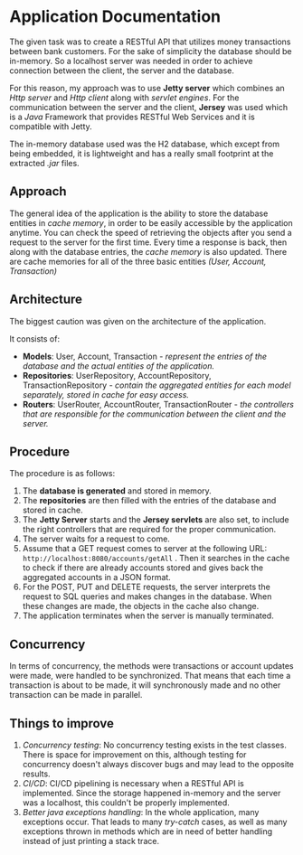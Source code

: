 # Application Documentation

The given task was to create a RESTful API that utilizes money transactions between bank customers. For the sake of simplicity the database should be in-memory. So a localhost server was needed in order to achieve connection between the client, the server and the database.

For this reason, my approach was to use **Jetty server** which combines an _Http server_ and _Http client_ along with _servlet engines_. For the communication between the server and the client, **Jersey** was used which is a _Java_ Framework that provides RESTful Web Services and it is compatible with Jetty.

The in-memory database used was the H2 database, which except from being embedded, it is lightweight and has a really small footprint at the extracted _.jar_ files.

## Approach

The general idea of the application is the ability to store the database entities in _cache memory_, in order to be easily accessible by the application anytime. You can check the speed of retrieving the objects after you send a request to the server for the first time.
Every time a response is back, then along with the database entries, the _cache memory_ is also updated. There are cache memories for all of the three basic entities _(User, Account, Transaction)_

## Architecture
The biggest caution was given on the architecture of the application.

It consists of:
* **Models**: User, Account, Transaction - _represent the entries of the database and the actual entities of the application._
* **Repositories**: UserRepository, AccountRepository, TransactionRepository - _contain the aggregated entities for each model separately, stored in cache for easy access._
* **Routers**: UserRouter, AccountRouter, TransactionRouter - _the controllers that are responsible for the communication between the client and the server._

## Procedure

The procedure is as follows:

1. The **database is generated** and stored in memory.
2. The **repositories** are then filled with the entries of the database and stored in cache.
3. The **Jetty Server** starts and the **Jersey servlets** are also set, to include the right controllers that are required for the proper communication.
4. The server waits for a request to come.
5. Assume that a GET request comes to server at the following URL: `http://localhost:8080/accounts/getAll` . Then it searches in the cache to check if there are already accounts stored and gives back the aggregated accounts in a JSON format.
6. For the POST, PUT and DELETE requests, the server interprets the request to SQL queries and makes changes in the database. When these changes are made, the objects in the cache also change.
7. The application terminates when the server is manually terminated.

## Concurrency

In terms of concurrency, the methods were transactions or account updates were made,  were handled to be synchronized. That means that each time a transaction is about to be made, it will synchronously made and no other transaction can be made in parallel.
## Things to improve

1. *Concurrency testing*: No concurrency testing exists in the test classes. There is space for improvement on this, although testing for concurrency doesn't always discover bugs and may lead to the opposite results.
2. *CI/CD*: CI/CD pipelining is necessary when a RESTful API is implemented. Since the storage happened in-memory and the server was a localhost, this couldn't be properly implemented.
3. *Better java exceptions handling*: In the whole application, many exceptions occur. That leads to many _try-catch_ cases, as well as many exceptions thrown in methods which are in need of better handling instead of just printing a stack trace.